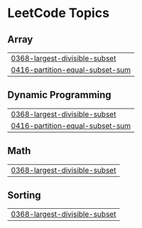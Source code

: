 

<!---LeetCode Topics Start-->
# LeetCode Topics
## Array
|  |
| ------- |
| [0368-largest-divisible-subset](https://github.com/Shashank164/DSA/tree/master/0368-largest-divisible-subset) |
| [0416-partition-equal-subset-sum](https://github.com/Shashank164/DSA/tree/master/0416-partition-equal-subset-sum) |
## Dynamic Programming
|  |
| ------- |
| [0368-largest-divisible-subset](https://github.com/Shashank164/DSA/tree/master/0368-largest-divisible-subset) |
| [0416-partition-equal-subset-sum](https://github.com/Shashank164/DSA/tree/master/0416-partition-equal-subset-sum) |
## Math
|  |
| ------- |
| [0368-largest-divisible-subset](https://github.com/Shashank164/DSA/tree/master/0368-largest-divisible-subset) |
## Sorting
|  |
| ------- |
| [0368-largest-divisible-subset](https://github.com/Shashank164/DSA/tree/master/0368-largest-divisible-subset) |
<!---LeetCode Topics End-->